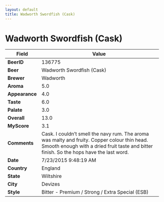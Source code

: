 ```yaml
---
layout: default
title: Wadworth Swordfish (Cask)
---
```


# Wadworth Swordfish (Cask)

| Field         | Value     |
|---------------|-----------|
| **BeerID** | 136775 |
| **Beer** | Wadworth Swordfish (Cask) |
| **Brewer** | Wadworth |
| **Aroma** | 5.0 |
| **Appearance** | 4.0 |
| **Taste** | 6.0 |
| **Palate** | 3.0 |
| **Overall** | 13.0 |
| **MyScore** | 3.1 |
| **Comments** | Cask. I couldn’t smell the navy rum. The aroma was malty and fruity. Copper colour thin head. Smooth enough with a dried fruit taste and bitter finish. So the hops have the last word. |
| **Date** | 7/23/2015 9:48:19 AM |
| **Country** | England |
| **State** | Wiltshire |
| **City** | Devizes |
| **Style** | Bitter - Premium / Strong / Extra Special (ESB) |
